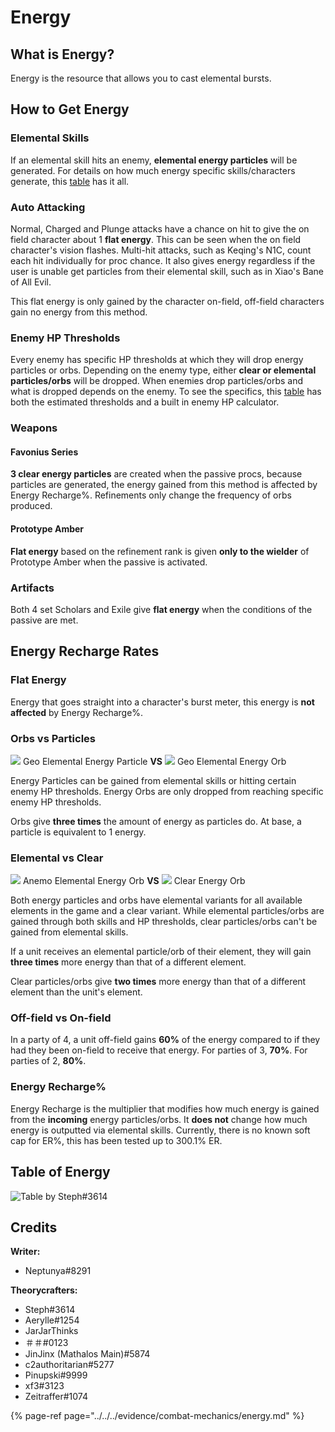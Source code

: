 # Energy

## What is Energy?

Energy is the resource that allows you to cast elemental bursts.

## How to Get Energy

### Elemental Skills

If an elemental skill hits an enemy, **elemental energy particles** will be generated. For details on how much energy specific skills/characters generate, this [table](https://docs.google.com/spreadsheets/d/1G05DxDSjtBzj4PZtVjGRA4ATq76HPZa6e4kHVWS6mrA/edit?usp=sharing) has it all.

### Auto Attacking

Normal, Charged and Plunge attacks have a chance on hit to give the on field character about 1 **flat energy**. This can be seen when the on field character's vision flashes. Multi-hit attacks, such as Keqing's N1C, count each hit individually for proc chance. It also gives energy regardless if the user is unable get particles from their elemental skill, such as in Xiao's Bane of All Evil.

This flat energy is only gained by the character on-field, off-field characters gain no energy from this method.

### Enemy HP Thresholds

Every enemy has specific HP thresholds at which they will drop energy particles or orbs. Depending on the enemy type, either **clear or elemental particles/orbs** will be dropped. When enemies drop particles/orbs and what is dropped depends on the enemy. To see the specifics, this [table](https://docs.google.com/spreadsheets/d/1_z2tKyqWCybPGHGFBhibtfSeHm3by6aCME_OakNz7-8/edit?usp=sharing) has both the estimated thresholds and a built in enemy HP calculator.

### Weapons

#### Favonius Series

**3 clear energy particles** are created when the passive procs, because particles are generated, the energy gained from this method is affected by Energy Recharge%. Refinements only change the frequency of orbs produced.

#### Prototype Amber

**Flat energy** based on the refinement rank is given **only to the wielder** of Prototype Amber when the passive is activated.

### Artifacts

Both 4 set Scholars and Exile give **flat energy** when the conditions of the passive are met.

## Energy Recharge Rates

### Flat Energy

Energy that goes straight into a character's burst meter, this energy is **not affected** by Energy Recharge%.

### Orbs vs Particles

![](../.gitbook/assets/geoparticle.png) Geo Elemental Energy Particle **VS** ![](../.gitbook/assets/geoorb.png) Geo Elemental Energy Orb

Energy Particles can be gained from elemental skills or hitting certain enemy HP thresholds. Energy Orbs are only dropped from reaching specific enemy HP thresholds.

Orbs give **three times** the amount of energy as particles do. At base, a particle is equivalent to 1 energy.

### Elemental vs Clear

![](../.gitbook/assets/anemoorb.png) Anemo Elemental Energy Orb **VS** ![](../.gitbook/assets/clearorb.png) Clear Energy Orb

Both energy particles and orbs have elemental variants for all available elements in the game and a clear variant. While elemental particles/orbs are gained through both skills and HP thresholds, clear particles/orbs can't be gained from elemental skills.

If a unit receives an elemental particle/orb of their element, they will gain **three times** more energy than that of a different element.

Clear particles/orbs give **two times** more energy than that of a different element than the unit's element.

### Off-field vs On-field

In a party of 4, a unit off-field gains **60%** of the energy compared to if they had they been on-field to receive that energy. For parties of 3, **70%**. For parties of 2, **80%**.

### Energy Recharge%

Energy Recharge is the multiplier that modifies how much energy is gained from the **incoming** energy particles/orbs. It **does not** change how much energy is outputted via elemental skills. Currently, there is no known soft cap for ER%, this has been tested up to 300.1% ER.

## Table of Energy

![Table by Steph\#3614 ](../.gitbook/assets/energytable.png)

## Credits

**Writer:**

* Neptunya\#8291

**Theorycrafters:**

* Steph\#3614
* Aerylle\#1254 
* JarJarThinks
* ＃＃\#0123
* JinJinx \(Mathalos Main\)\#5874
* c2authoritarian\#5277
* Pinupski\#9999
* xf3\#3123
* Zeitraffer\#1074

{% page-ref page="../../../evidence/combat-mechanics/energy.md" %}

